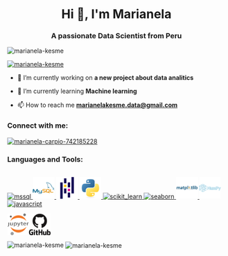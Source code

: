 <h1 align="center">Hi 👋, I'm Marianela</h1>
<h3 align="center">A passionate Data Scientist from Peru</h3>

<p align="left"> <img src="https://komarev.com/ghpvc/?username=marianela-kesme&label=Profile%20views&color=0e75b6&style=flat" alt="marianela-kesme" /> </p>

<p align="left"> <a href="https://github.com/ryo-ma/github-profile-trophy"><img src="https://github-profile-trophy.vercel.app/?username=marianela-kesme" alt="marianela-kesme" /></a> </p>

- 🔭 I’m currently working on **a new project about data analitics**

- 🌱 I’m currently learning **Machine learning**

- 📫 How to reach me **marianelakesme.data@gmail.com**

<h3 align="left">Connect with me:</h3>
<p align="left">
<a href="https://linkedin.com/in/marianela-carpio-742185228" target="blank"><img align="center" src="https://raw.githubusercontent.com/rahuldkjain/github-profile-readme-generator/master/src/images/icons/Social/linked-in-alt.svg" alt="marianela-carpio-742185228" height="30" width="40" /></a>
</p>

<h3 align="left">Languages and Tools:</h3>
<div style="display: flex; flex-wrap: wrap;">
    <p align="left"> 
        <a href="https://www.microsoft.com/en-us/sql-server" target="_blank" rel="noreferrer"> 
            <img src="https://www.svgrepo.com/show/303229/microsoft-sql-server-logo.svg" alt="mssql" width="50" height="50"/> 
        </a> 
        <a href="https://www.mysql.com/" target="_blank" rel="noreferrer"> 
            <img src="https://raw.githubusercontent.com/devicons/devicon/master/icons/mysql/mysql-original-wordmark.svg" alt="mysql" width="50" height="50"/> 
        </a> 
        <a href="https://pandas.pydata.org/" target="_blank" rel="noreferrer"> 
            <img src="https://raw.githubusercontent.com/devicons/devicon/2ae2a900d2f041da66e950e4d48052658d850630/icons/pandas/pandas-original.svg" alt="pandas" width="50" height="50"/> 
        </a> 
        <a href="https://www.python.org" target="_blank" rel="noreferrer"> 
            <img src="https://raw.githubusercontent.com/devicons/devicon/master/icons/python/python-original.svg" alt="python" width="50" height="50"/> 
        </a> 
        <a href="https://scikit-learn.org/" target="_blank" rel="noreferrer"> 
            <img src="https://upload.wikimedia.org/wikipedia/commons/0/05/Scikit_learn_logo_small.svg" alt="scikit_learn" width="50" height="50"/> 
        </a> 
        <a href="https://seaborn.pydata.org/" target="_blank" rel="noreferrer"> 
            <img src="https://seaborn.pydata.org/_images/logo-mark-lightbg.svg" alt="seaborn" width="50" height="50"/> 
        </a> 
        <a href="https://matplotlib.org/" target="_blank" rel="noreferrer"> 
            <img src="https://github.com/devicons/devicon/blob/master/icons/matplotlib/matplotlib-original-wordmark.svg" alt="matplotlib" width="50" height="50"/> 
        </a>
        <a href="https://numpy.org/" target="_blank" rel="noreferrer"> 
            <img src="https://github.com/devicons/devicon/blob/master/icons/numpy/numpy-line-wordmark.svg" alt="numpy" width="50" height="50"/> 
        </a>
        <a href="https://developer.mozilla.org/en-US/docs/Web/JavaScript" target="_blank" rel="noreferrer"> 
            <img src="https://camo.githubusercontent.com/d3a51e24090789de02fc3e958b951340f0bdc5c4a9208bd24a0550a3c0c8e0f0/68747470733a2f2f696d672e736869656c64732e696f2f62616467652f2d506f77657225323042492d3333333333333f7374796c653d666c6174266c6f676f3d706f7765726269" alt="javascript" width="50" height="50"/> 
        </a>
    </p> 
    <img src="https://github.com/devicons/devicon/blob/master/icons/jupyter/jupyter-original-wordmark.svg" alt="jupyter" width="50" height="50"/> 
    <img src="https://github.com/devicons/devicon/blob/master/icons/github/github-original-wordmark.svg" alt="github" width="50" height="50"/> 
</div>




<p><img align="left" src="https://github-readme-stats.vercel.app/api/top-langs?username=marianela-kesme&show_icons=true&locale=en&layout=compact" alt="marianela-kesme" /></p>

<p>&nbsp;<img align="center" src="https://github-readme-stats.vercel.app/api?username=marianela-kesme&show_icons=true&locale=en" alt="marianela-kesme" /></p>
